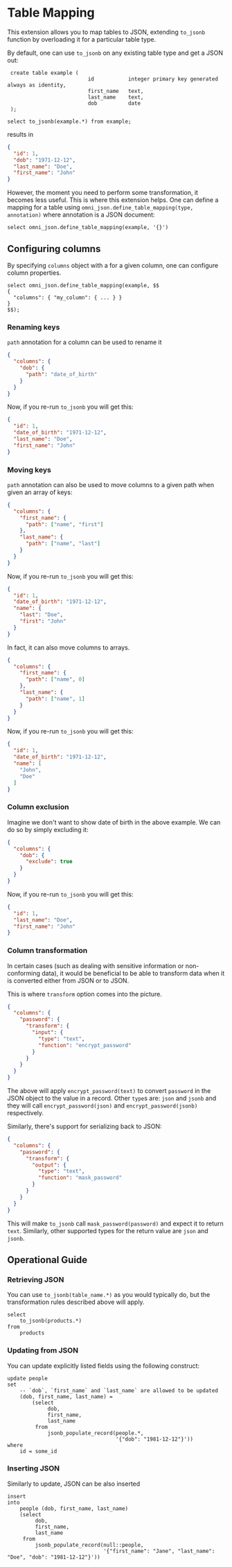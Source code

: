 # Table Mapping

This extension allows you to map tables to JSON, extending `to_jsonb` 
function by overloading it for a particular table type.

By default, one can use `to_jsonb` on any existing table type and get a JSON 
out:

```postgresql
 create table example (
                          id           integer primary key generated always as identity,
                          first_name   text,
                          last_name    text,
                          dob          date
 );

select to_jsonb(example.*) from example;
```

results in

```json
{
  "id": 1, 
  "dob": "1971-12-12", 
  "last_name": "Doe", 
  "first_name": "John"
}
```

However, the moment you need to perform some transformation, it becomes less 
useful. This is where this extension helps. One can define a mapping for a 
table using `omni_json.define_table_mapping(type, annotation)` where 
annotation is a JSON document:

```postgresql
select omni_json.define_table_mapping(example, '{}')
```

## Configuring columns

By specifying `columns` object with a for a given column, one can configure 
column properties.

```postgresql
select omni_json.define_table_mapping(example, $$
{
  "columns": { "my_column": { ... } }
}
$$);
```


### Renaming keys

`path` annotation for a column can be used to rename it

```json
{
  "columns": {
    "dob": {
      "path": "date_of_birth"
    }
  }
}
```

Now, if you re-run `to_jsonb` you will get this:

```json
{
  "id": 1, 
  "date_of_birth": "1971-12-12", 
  "last_name": "Doe", 
  "first_name": "John"
}
```

### Moving keys

`path` annotation can also be used to move columns to a given path when given 
an array of keys:

```json
{
  "columns": {
    "first_name": {
      "path": ["name", "first"]
    },
    "last_name": {
      "path": ["name", "last"]
    }
  }
}
```

Now, if you re-run `to_jsonb` you will get this:

```json
{
  "id": 1, 
  "date_of_birth": "1971-12-12",
  "name": {
    "last": "Doe",
    "first": "John"
  }
}
```

In fact, it can also move columns to arrays. 

```json
{
  "columns": {
    "first_name": {
      "path": ["name", 0]
    },
    "last_name": {
      "path": ["name", 1]
    }
  }
}
```

Now, if you re-run `to_jsonb` you will get this:

```json
{
  "id": 1, 
  "date_of_birth": "1971-12-12",
  "name": [
    "John",
    "Doe"
  ]
}
```

### Column exclusion

Imagine we don't want to show date of birth in the above example. We can do 
so by simply excluding it:

```json
{
  "columns": {
    "dob": {
      "exclude": true
    }
  }
}
```

Now, if you re-run `to_jsonb` you will get this:

```json
{
  "id": 1,
  "last_name": "Doe",
  "first_name": "John"
}
```

### Column transformation

In certain cases (such as dealing with sensitive information or non-conforming
data), it would be beneficial to be able to transform data when it is converted
either from JSON or to JSON.

This is where `transform` option comes into the picture.

```json
{
  "columns": {
    "password": {
      "transform": {
        "input": {
          "type": "text",
          "function": "encrypt_password"
        }
      }
    }
  }
}
```

The above will apply `encrypt_password(text)` to convert `password` in the JSON
object to the value in a record. Other `type`s are: `json` and `jsonb` and they
will call `encrypt_password(json)` and `encrypt_password(jsonb)`
respectively.

Similarly, there's support for serializing back to JSON:

```json
{
  "columns": {
    "password": {
      "transform": {
        "output": {
          "type": "text",
          "function": "mask_password"
        }
      }
    }
  }
}
```

This will make `to_jsonb` call `mask_password(password)` and expect it to
return `text`. Similarly, other supported types for the return value are
`json` and `jsonb`.

## Operational Guide

### Retrieving JSON

You can use `to_jsonb(table_name.*)` as you would typically do, but the
transformation rules described above will apply.

```postgresql
select
    to_jsonb(products.*)
from
    products
```

### Updating from JSON

You can update explicitly listed fields using the following construct:

```postgresql
update people
set
    -- `dob`, `first_name` and `last_name` are allowed to be updated
    (dob, first_name, last_name) =
        (select
             dob,
             first_name,
             last_name
         from
             jsonb_populate_record(people.*,
                                   '{"dob": "1981-12-12"}'))
where
    id = some_id 
```

### Inserting JSON

Similarly to update, JSON can be also inserted

```postgresql
insert
into
    people (dob, first_name, last_name)
    (select
         dob,
         first_name,
         last_name
     from
         jsonb_populate_record(null::people,
                               '{"first_name": "Jane", "last_name": "Doe", "dob": "1981-12-12"}'))
```